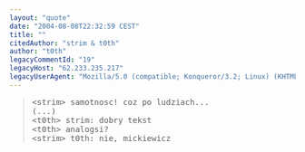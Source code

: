 ```yaml
---
layout: "quote"
date: "2004-08-08T22:32:59 CEST"
title: ""
citedAuthor: "strim & t0th"
author: "t0th"
legacyCommentId: "19"
legacyHost: "62.233.235.217"
legacyUserAgent: "Mozilla/5.0 (compatible; Konqueror/3.2; Linux) (KHTML, like Gecko)"
---
```



<blockquote><tt>&lt;strim&gt; samotnosc! coz po ludziach...<br>
(...)<br>
&lt;t0th&gt; strim: dobry tekst<br>
&lt;t0th&gt; analogsi?<br>
&lt;strim&gt; t0th: nie, mickiewicz</tt></blockquote>
